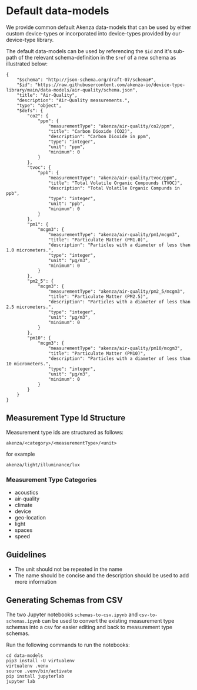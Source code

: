 # Default data-models

We provide common default Akenza data-models that can be used by either custom device-types or incorporated into device-types provided by our device-type library.

The default data-models can be used by referencing the `$id` and it's sub-path of the relevant schema-definition in the `$ref` of a new schema as illustrated below:

```
{
    "$schema": "http://json-schema.org/draft-07/schema#",
    "$id": "https://raw.githubusercontent.com/akenza-io/device-type-library/main/data-models/air-quality/schema.json",
    "title": "Air-Quality",
    "description": "Air-Quality measurements.",
    "type": "object",
    "$defs": {
        "co2": {
            "ppm": {
                "measurementType": "akenza/air-quality/co2/ppm",
                "title": "Carbon Dioxide (CO2)",
                "description": "Carbon Dioxide in ppm",
                "type": "integer",
                "unit": "ppm",
                "minimum": 0
            }
        },
        "tvoc": {
            "ppb": {
                "measurementType": "akenza/air-quality/tvoc/ppm",
                "title": "Total Volatile Organic Compounds (TVOC)",
                "description": "Total Volatile Organic Compunds in ppb",
                "type": "integer",
                "unit": "ppb",
                "minimum": 0
            }
        },
        "pm1": {
            "mcgm3": {
                "measurementType": "akenza/air-quality/pm1/mcgm3",
                "title": "Particulate Matter (PM1.0)",
                "description": "Particles with a diameter of less than 1.0 micrometers.",
                "type": "integer",
                "unit": "μg/m3",
                "minimum": 0
            }
        },
        "pm2_5": {
            "mcgm3": {
                "measurementType": "akenza/air-quality/pm2_5/mcgm3",
                "title": "Particulate Matter (PM2.5)",
                "description": "Particles with a diameter of less than 2.5 micrometers.",
                "type": "integer",
                "unit": "μg/m3",
                "minimum": 0
            }
        },
        "pm10": {
            "mcgm3": {
                "measurementType": "akenza/air-quality/pm10/mcgm3",
                "title": "Particulate Matter (PM10)",
                "description": "Particles with a diameter of less than 10 micrometers.",
                "type": "integer",
                "unit": "μg/m3",
                "minimum": 0
            }
        }
    }
}
```

## Measurement Type Id Structure

Measurement type ids are structured as follows:

```
akenza/<category>/<measurementType>/<unit>
```

for example

```
akenza/light/illuminance/lux
```

### Measurement Type Categories

- acoustics
- air-quality
- climate
- device
- geo-location
- light
- spaces
- speed

## Guidelines

- The unit should not be repeated in the name
- The name should be concise and the description should be used to add more information

## Generating Schemas from CSV

The two Jupyter notebooks `schemas-to-csv.ipynb` and `csv-to-schemas.ipynb` can be used to convert the existing measurement type schemas into a csv for easier editing and back to measurement type schemas.

Run the following commands to run the notebooks:

```
cd data-models
pip3 install -U virtualenv
virtualenv .venv
source .venv/bin/activate
pip install jupyterlab
jupyter lab
```
